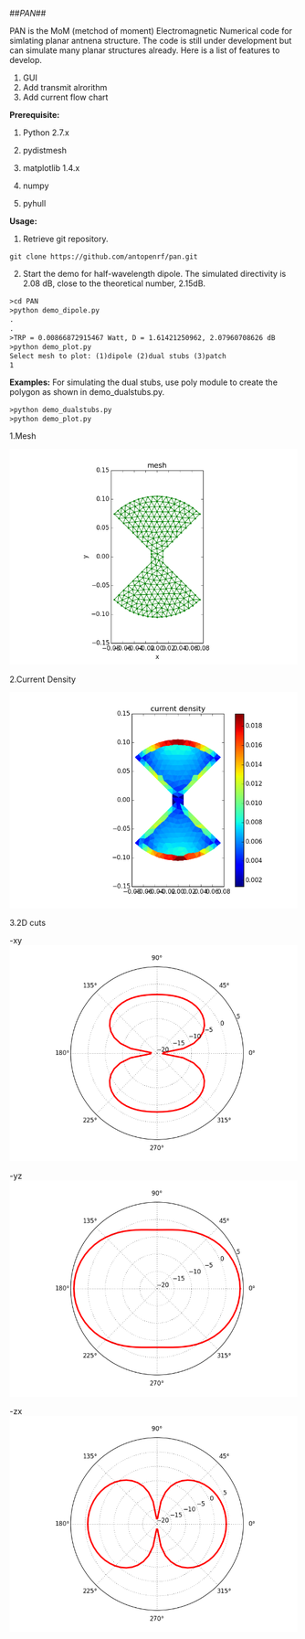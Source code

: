 ##*PAN*##

PAN is the MoM (metchod of moment) Electromagnetic Numerical code for simlating planar antnena structure.  The code is still under development but can simulate many planar structures already.  Here is a list of features to develop.
1. GUI
2. Add transmit alrorithm
3. Add current flow chart

**Prerequisite:**

1. Python 2.7.x

2. pydistmesh

3. matplotlib 1.4.x

4. numpy

5. pyhull

**Usage:**

1. Retrieve git repository.
```
git clone https://github.com/antopenrf/pan.git
```

2. Start the demo for half-wavelength dipole.  The simulated directivity is 2.08 dB, close to the theoretical number, 2.15dB.
```
>cd PAN
>python demo_dipole.py
.
.
>TRP = 0.00866872915467 Watt, D = 1.61421250962, 2.07960708626 dB 
>python demo_plot.py
Select mesh to plot: (1)dipole (2)dual stubs (3)patch
1
```

**Examples:**
For simulating the dual stubs, use poly module to create the polygon as shown in demo_dualstubs.py.

```
>python demo_dualstubs.py
>python demo_plot.py
```

1.Mesh

![mesh](/results/dual_stub_mesh.png)

2.Current Density

![current densities](/results/dual_stub_densities.png)


3.2D cuts

-xy
![xy 2D cut](/results/dual_stub_xy.png)

-yz
![yz 2D cut](/results/dual_stub_yz.png)

-zx
![zx 2D cut](/results/dual_stub_zx.png)

